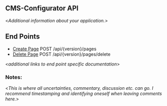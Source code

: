 **CMS-Configurator API**
----
  <_Additional information about your application._>

## End Points

- [Create Page](./endpoints/pages/create.md) POST /api/{version}/pages
- [Delete Page](./endpoints/pages/delete.md) POST /api/{version}/pages/delete
  
<_additional links to end point specific documentation_>

### **Notes:**

  <_This is where all uncertainties, commentary, discussion etc. can go. I recommend timestamping and identifying oneself when leaving comments here._> 
